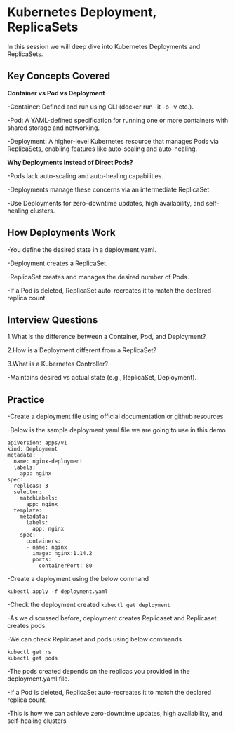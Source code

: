 # Kubernetes Deployment, ReplicaSets

In this session we will deep dive into Kubernetes Deployments and ReplicaSets. 

## Key Concepts Covered

**Container vs Pod vs Deployment**

-Container: Defined and run using CLI (docker run -it -p -v etc.).

-Pod: A YAML-defined specification for running one or more containers with shared storage and networking.

-Deployment: A higher-level Kubernetes resource that manages Pods via ReplicaSets, enabling features like auto-scaling and auto-healing.

**Why Deployments Instead of Direct Pods?**

-Pods lack auto-scaling and auto-healing capabilities.

-Deployments manage these concerns via an intermediate ReplicaSet.

-Use Deployments for zero-downtime updates, high availability, and self-healing clusters.

## How Deployments Work

-You define the desired state in a deployment.yaml.

-Deployment creates a ReplicaSet.

-ReplicaSet creates and manages the desired number of Pods.

-If a Pod is deleted, ReplicaSet auto-recreates it to match the declared replica count.

##  Interview Questions

1.What is the difference between a Container, Pod, and Deployment?

2.How is a Deployment different from a ReplicaSet?

3.What is a Kubernetes Controller?

  -Maintains desired vs actual state (e.g., ReplicaSet, Deployment).

## Practice
-Create a deployment file using official documentation or github resources

-Below is the sample deployment.yaml file we are going to use in this demo

```
apiVersion: apps/v1
kind: Deployment
metadata:
  name: nginx-deployment
  labels:
    app: nginx
spec:
  replicas: 3
  selector:
    matchLabels:
      app: nginx
  template:
    metadata:
      labels:
        app: nginx
    spec:
      containers:
      - name: nginx
        image: nginx:1.14.2
        ports:
        - containerPort: 80
```

-Create a deployment using the below command 

  ```kubectl apply -f deployment.yaml```

-Check the deployment created
  ```kubectl get deployment```

-As we discussed before, deployment creates Replicaset and Replicaset creates pods.

-We can check Replicaset and pods using below commands

```
kubectl get rs
kubectl get pods
```
 
-The pods created depends on the replicas you provided in the deployment.yaml file.

-If a Pod is deleted, ReplicaSet auto-recreates it to match the declared replica count.

-This is how we can achieve zero-downtime updates, high availability, and self-healing clusters
